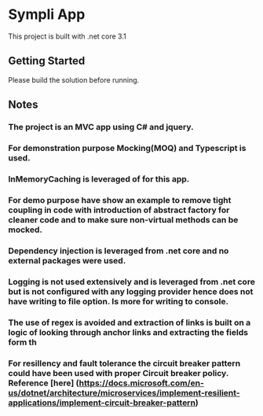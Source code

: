 # Sympli App

This project is built with .net core 3.1

## Getting Started
Please build the solution before running.

## Notes

### The project is an MVC app using C# and jquery.  
### For demonstration purpose Mocking(MOQ) and Typescript is used.
### InMemoryCaching is leveraged of for this app.
### For demo purpose have show an example to remove tight coupling in code with introduction of abstract factory for cleaner code and to make sure non-virtual methods can be mocked.
### Dependency injection is leveraged from .net core and no external packages were used.
### Logging is not used extensively and is leveraged from .net core but is not configured with any logging provider hence does not have writing to file option. Is more for writing to console.
### The use of regex is avoided and extraction of links is built on a logic of looking through anchor links and extracting the fields form th
### For resillency and fault tolerance the circuit breaker pattern could have been used with proper Circuit breaker policy. Reference [here] (https://docs.microsoft.com/en-us/dotnet/architecture/microservices/implement-resilient-applications/implement-circuit-breaker-pattern)



